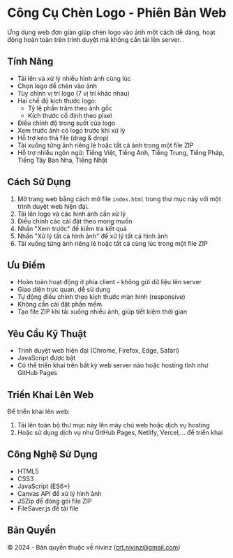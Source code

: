 # Công Cụ Chèn Logo - Phiên Bản Web

Ứng dụng web đơn giản giúp chèn logo vào ảnh một cách dễ dàng, hoạt động hoàn toàn trên trình duyệt mà không cần tải lên server.

## Tính Năng

- Tải lên và xử lý nhiều hình ảnh cùng lúc
- Chọn logo để chèn vào ảnh
- Tùy chỉnh vị trí logo (7 vị trí khác nhau)
- Hai chế độ kích thước logo:
  - Tỷ lệ phần trăm theo ảnh gốc
  - Kích thước cố định theo pixel
- Điều chỉnh độ trong suốt của logo
- Xem trước ảnh có logo trước khi xử lý
- Hỗ trợ kéo thả file (drag & drop)
- Tải xuống từng ảnh riêng lẻ hoặc tất cả ảnh trong một file ZIP
- Hỗ trợ nhiều ngôn ngữ: Tiếng Việt, Tiếng Anh, Tiếng Trung, Tiếng Pháp, Tiếng Tây Ban Nha, Tiếng Nhật

## Cách Sử Dụng

1. Mở trang web bằng cách mở file `index.html` trong thư mục này với một trình duyệt web hiện đại.
2. Tải lên logo và các hình ảnh cần xử lý
3. Điều chỉnh các cài đặt theo mong muốn
4. Nhấn "Xem trước" để kiểm tra kết quả
5. Nhấn "Xử lý tất cả hình ảnh" để xử lý tất cả hình ảnh
6. Tải xuống từng ảnh riêng lẻ hoặc tất cả cùng lúc trong một file ZIP

## Ưu Điểm

- Hoàn toàn hoạt động ở phía client - không gửi dữ liệu lên server
- Giao diện trực quan, dễ sử dụng
- Tự động điều chỉnh theo kích thước màn hình (responsive)
- Không cần cài đặt phần mềm
- Tạo file ZIP khi tải xuống nhiều ảnh, giúp tiết kiệm thời gian

## Yêu Cầu Kỹ Thuật

- Trình duyệt web hiện đại (Chrome, Firefox, Edge, Safari)
- JavaScript được bật
- Có thể triển khai trên bất kỳ web server nào hoặc hosting tĩnh như GitHub Pages

## Triển Khai Lên Web

Để triển khai lên web:

1. Tải lên toàn bộ thư mục này lên máy chủ web hoặc dịch vụ hosting
2. Hoặc sử dụng dịch vụ như GitHub Pages, Netlify, Vercel,... để triển khai

## Công Nghệ Sử Dụng

- HTML5
- CSS3
- JavaScript (ES6+)
- Canvas API để xử lý hình ảnh
- JSZip để đóng gói file ZIP
- FileSaver.js để tải file

## Bản Quyền

© 2024 - Bản quyền thuộc về nivinz (crt.nivinz@gmail.com)
